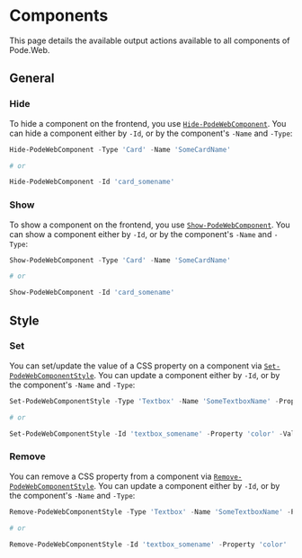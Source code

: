 # Components

This page details the available output actions available to all components of Pode.Web.

## General

### Hide

To hide a component on the frontend, you use [`Hide-PodeWebComponent`](../../../Functions/Outputs/Hide-PodeWebComponent). You can hide a component either by `-Id`, or by the component's `-Name` and `-Type`:

```powershell
Hide-PodeWebComponent -Type 'Card' -Name 'SomeCardName'

# or

Hide-PodeWebComponent -Id 'card_somename'
```

### Show

To show a component on the frontend, you use [`Show-PodeWebComponent`](../../../Functions/Outputs/Show-PodeWebComponent). You can show a component either by `-Id`, or by the component's `-Name` and `-Type`:

```powershell
Show-PodeWebComponent -Type 'Card' -Name 'SomeCardName'

# or

Show-PodeWebComponent -Id 'card_somename'
```

## Style

### Set

You can set/update the value of a CSS property on a component via [`Set-PodeWebComponentStyle`](../../../Functions/Outputs/Set-PodeWebComponentStyle). You can update a component either by `-Id`, or by the component's `-Name` and `-Type`:

```powershell
Set-PodeWebComponentStyle -Type 'Textbox' -Name 'SomeTextboxName' -Property 'color' -Value 'red'

# or

Set-PodeWebComponentStyle -Id 'textbox_somename' -Property 'color' -Value 'red'
```

### Remove

You can remove a CSS property from a component via [`Remove-PodeWebComponentStyle`](../../../Functions/Outputs/Remove-PodeWebComponentStyle). You can update a component either by `-Id`, or by the component's `-Name` and `-Type`:

```powershell
Remove-PodeWebComponentStyle -Type 'Textbox' -Name 'SomeTextboxName' -Property 'color'

# or

Remove-PodeWebComponentStyle -Id 'textbox_somename' -Property 'color'
```
